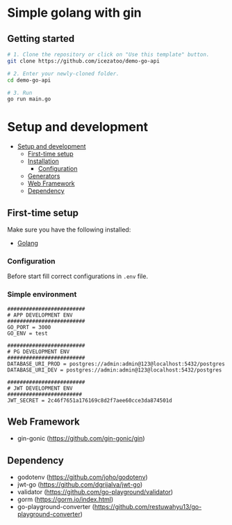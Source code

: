 # Simple golang with gin

## Getting started

```bash
# 1. Clone the repository or click on "Use this template" button.
git clone https://github.com/icezatoo/demo-go-api

# 2. Enter your newly-cloned folder.
cd demo-go-api

# 3. Run
go run main.go
```

# Setup and development

- [Setup and development](#setup-and-development)
  - [First-time setup](#first-time-setup)
  - [Installation](#installation)
    - [Configuration](#configuration)
  - [Generators](#generators)
  - [Web Framework](#web-framework)
  - [Dependency](#dependency)

## First-time setup

Make sure you have the following installed:

- [Golang](https://go.dev/dl/)

### Configuration

Before start fill correct configurations in `.env` file.

### Simple environment

```env
#########################
# APP DEVELOPMENT ENV
#########################
GO_PORT = 3000
GO_ENV = test

#########################
# PG DEVELOPMENT ENV
#########################
DATABASE_URI_PROD = postgres://admin:admin@123@localhost:5432/postgres
DATABASE_URI_DEV = postgres://admin:admin@123@localhost:5432/postgres

#########################
# JWT DEVELOPMENT ENV
########################
JWT_SECRET = 2c46f7651a176169c8d2f7aee60cce3da874501d

```

## Web Framework

- gin-gonic (https://github.com/gin-gonic/gin)

## Dependency

- godotenv (https://github.com/joho/godotenv)
- jwt-go (https://github.com/dgrijalva/jwt-go)
- validator (https://github.com/go-playground/validator)
- gorm (https://gorm.io/index.html)
- go-playground-converter (https://github.com/restuwahyu13/go-playground-converter)
